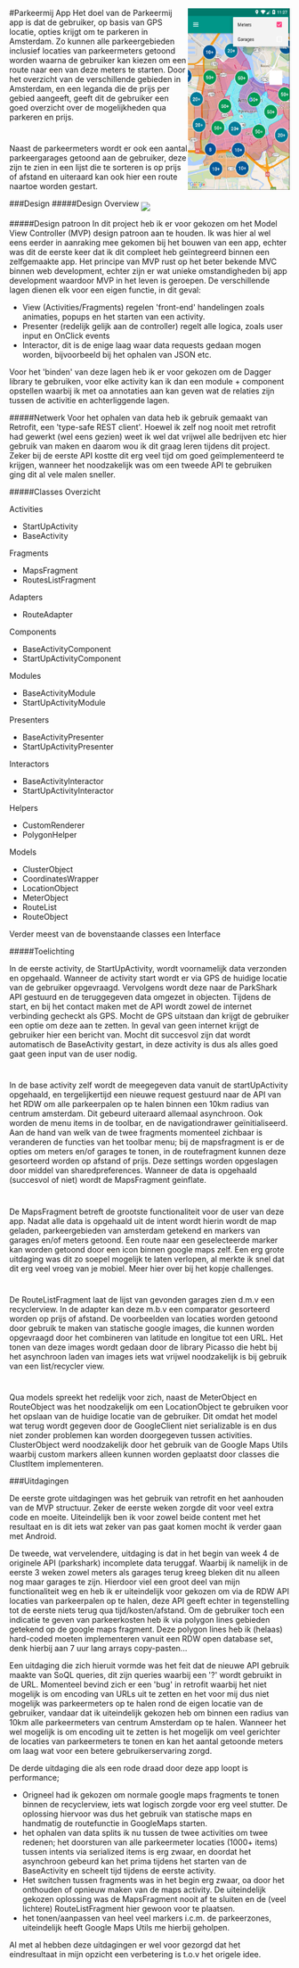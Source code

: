 #Parkeermij App
<img src="https://github.com/TammeThijs/parkeermij/blob/master/doc/MapsFragment2.PNG" align="right" height="326" width="183" >
Het doel van de Parkeermij app is dat de gebruiker, op basis van GPS locatie, opties krijgt om te parkeren in Amsterdam. Zo kunnen alle
parkeergebieden inclusief locaties van parkeermeters getoond worden waarna de gebruiker kan kiezen om een route naar een van deze meters
te starten. Door het overzicht van de verschillende gebieden in Amsterdam, en een leganda die de prijs per gebied aangeeft, geeft dit de 
gebruiker een goed overzicht over de mogelijkheden qua parkeren en prijs.
#
Naast de parkeermeters wordt er ook een aantal parkeergarages 
getoond aan de gebruiker, deze zijn te zien in een lijst die te sorteren is op prijs of afstand en uiteraard kan ook hier een route naartoe
worden gestart.

###Design
#####Design Overview
<img src="https://github.com/TammeThijs/parkeermij/blob/master/doc/Parkeermij%20Diagram.png" align="middle">

#####Design patroon
In dit project heb ik er voor gekozen om het Model View Controller (MVP) design patroon aan te houden. Ik was hier al wel eens eerder in aanraking mee gekomen bij het bouwen van een app, echter was dit de eerste keer dat ik dit compleet heb geïntegreerd binnen een zelfgemaakte app. Het principe van MVP rust op het beter bekende MVC binnen web development, echter zijn er wat unieke omstandigheden bij app development waardoor MVP in het leven is geroepen. De verschillende lagen dienen elk voor een eigen functie, in dit geval:
- View (Activities/Fragments) regelen 'front-end' handelingen zoals animaties, popups en het starten van een activity.
- Presenter (redelijk gelijk aan de controller) regelt alle logica, zoals user input en OnClick events
- Interactor, dit is de enige laag waar data requests gedaan mogen worden, bijvoorbeeld bij het ophalen van JSON etc.

Voor het 'binden' van deze lagen heb ik er voor gekozen om de Dagger library te gebruiken, voor elke activity kan ik dan een module + component opstellen waarbij ik met oa annotaties aan kan geven wat de relaties zijn tussen de activitie en achterliggende lagen.

#####Netwerk
Voor het ophalen van data heb ik gebruik gemaakt van Retrofit, een 'type-safe REST client'. Hoewel ik zelf nog nooit met retrofit had gewerkt (wel eens gezien) weet ik wel dat vrijwel alle bedrijven etc hier gebruik van maken en daarom wou ik dit graag leren tijdens dit project. Zeker bij de eerste API kostte dit erg veel tijd om goed geïmplementeerd te krijgen, wanneer het noodzakelijk was om een tweede API te gebruiken ging dit al vele malen sneller.

#####Classes Overzicht

Activities
- StartUpActivity
- BaseActivity

Fragments
- MapsFragment
- RoutesListFragment

Adapters
- RouteAdapter

Components
- BaseActivityComponent
- StartUpActivityComponent

Modules
- BaseActivityModule
- StartUpActivityModule

Presenters
- BaseActivityPresenter
- StartUpActivityPresenter

Interactors
- BaseActivityInteractor
- StartUpActivityInteractor

Helpers
- CustomRenderer
- PolygonHelper

Models
- ClusterObject
- CoordinatesWrapper
- LocationObject
- MeterObject
- RouteList
- RouteObject

Verder meest van de bovenstaande classes een Interface

#####Toelichting

In de eerste activity, de StartUpActivity, wordt voornamelijk data verzonden en opgehaald. Wanneer de activity start wordt er via GPS de huidige locatie van de gebruiker opgevraagd. Vervolgens wordt deze naar de ParkShark API gestuurd en de teruggegeven data omgezet in objecten. Tijdens de start, en bij het contact maken met de API wordt zowel de internet verbinding gecheckt als GPS. Mocht de GPS uitstaan dan krijgt de gebruiker een optie om deze aan te zetten. In geval van geen internet krijgt de gebruiker hier een bericht van. Mocht dit succesvol zijn dat wordt automatisch de BaseActivity gestart, in deze activity is dus als alles goed gaat geen input van de user nodig.
#
In de base activity zelf wordt de meegegeven data vanuit de startUpActivity opgehaald, en tergelijkertijd een nieuwe request gestuurd naar de API van het RDW om alle parkeerpalen op te halen binnen een 10km radius van centrum amsterdam. Dit gebeurd uiteraard allemaal asynchroon. Ook worden de menu items in de toolbar, en de navigationdrawer geïnitialiseerd. Aan de hand van welk van de twee fragments momenteel zichbaar is veranderen de functies van het toolbar menu; bij de mapsfragment is er de opties om meters en/of garages te tonen, in de routefragment kunnen deze gesorteerd worden op afstand of prijs. Deze settings worden opgeslagen door middel van sharedpreferences. Wanneer de data is opgehaald (succesvol of niet) wordt de MapsFragment geinflate.
#
De MapsFragment betreft de grootste functionaliteit voor de user van deze app. Nadat alle data is opgehaald uit de intent wordt hierin wordt de map geladen, parkeergebieden van amsterdam getekend en markers van garages en/of meters getoond. Een route naar een geselecteerde marker kan worden getoond door een icon binnen google maps zelf. Een erg grote uitdaging was dit zo soepel mogelijk te laten verlopen, al merkte ik snel dat dit erg veel vroeg van je mobiel. Meer hier over bij het kopje challenges.
#
De RouteListFragment laat de lijst van gevonden garages zien d.m.v een recyclerview. In de adapter kan deze m.b.v een comparator gesorteerd worden op prijs of afstand. De voorbeelden van locaties worden getoond door gebruik te maken van statische google images, die kunnen worden opgevraagd door het combineren van latitude en longitue tot een URL. Het tonen van deze images wordt gedaan door de library Picasso die hebt bij het asynchroon laden van images iets wat vrijwel noodzakelijk is bij gebruik van een list/recycler view.
#
Qua models spreekt het redelijk voor zich, naast de MeterObject en RouteObject was het noodzakelijk om een LocationObject te gebruiken voor het opslaan van de huidige locatie van de gebruiker. Dit omdat het model wat terug wordt gegeven door de GoogleClient niet serializable is en dus niet zonder problemen kan worden doorgegeven tussen activities. ClusterObject werd noodzakelijk door het gebruik van de Google Maps Utils waarbij custom markers alleen kunnen worden geplaatst door classes die ClustItem implementeren. 

###Uitdagingen

De eerste grote uitdagingen was het gebruik van retrofit en het aanhouden van de MVP structuur. Zeker de eerste weken zorgde dit voor veel extra code en moeite. Uiteindelijk ben ik voor zowel beide content met het resultaat en is dit iets wat zeker van pas gaat komen mocht ik verder gaan met Android.

De tweede, wat vervelendere, uitdaging is dat in het begin van week 4 de originele API (parkshark) incomplete data teruggaf. Waarbij ik namelijk in de eerste 3 weken zowel meters als garages terug kreeg bleken dit nu alleen nog maar garages te zijn. Hierdoor viel een groot deel van mijn functionaliteit weg en heb ik er uiteindelijk voor gekozen om via de RDW API locaties van parkeerpalen op te halen, deze API geeft echter in tegenstelling tot de eerste niets terug qua tijd/kosten/afstand. Om de gebruiker toch een indicatie te geven van parkeerkosten heb ik via polygon lines gebieden getekend op de google maps fragment. Deze polygon lines heb ik (helaas) hard-coded moeten implementeren vanuit een RDW open database set, denk hierbij aan 7 uur lang arrays copy-pasten...

Een uitdaging die zich hieruit vormde was het feit dat de nieuwe API gebruik maakte van SoQL queries, dit zijn queries waarbij een '?' wordt gebruikt in de URL. Momenteel bevind zich er een 'bug' in retrofit waarbij het niet mogelijk is om encoding van URLs uit te zetten en het voor mij dus niet mogelijk was parkeermeters op te halen rond de eigen locatie van de gebruiker, vandaar dat ik uiteindelijk gekozen heb om binnen een radius van 10km alle parkeermeters van centrum Amsterdam op te halen. Wanneer het wel mogelijk is om encoding uit te zetten is het mogelijk om veel gerichter de locaties van parkeermeters te tonen en kan het aantal getoonde meters om laag wat voor een betere gebruikerservaring zorgd.

De derde uitdaging die als een rode draad door deze app loopt is performance;
- Origneel had ik gekozen om normale google maps fragments te tonen binnen de recyclerview, iets wat logisch zorgde voor erg veel stutter. De oplossing hiervoor was dus het gebruik van statische maps en handmatig de routefunctie in GoogleMaps starten.
- het ophalen van data splits ik nu tussen de twee activities om twee redenen; het doorsturen van alle parkeermeter locaties (1000+ items) tussen intents via serialized items is erg zwaar, en doordat het asynchroon gebeurd kan het prima tijdens het starten van de BaseActivity en scheelt tijd tijdens de eerste activity.
- Het switchen tussen fragments was in het begin erg zwaar, oa door het onthouden of opnieuw maken van de maps activity. De uiteindelijk gekozen oplossing was de MapsFragment nooit af te sluiten en de (veel lichtere) RouteListFragment hier gewoon voor te plaatsen.
- het tonen/aanpassen van heel veel markers i.c.m. de parkeerzones, uiteindelijk heeft Google Maps Utils me hierbij geholpen.

Al met al hebben deze uitdagingen er wel voor gezorgd dat het eindresultaat in mijn opzicht een verbetering is t.o.v het origele idee.

















